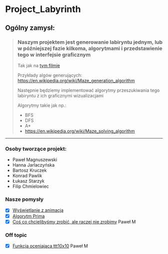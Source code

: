 # Project_Labyrinth
## Ogólny zamysł:
> ### Naszym projektem jest generowanie labiryntu jednym, lub w późniejszej fazie kilkoma, algorytmami i przedstawienie tego w interfejsie graficznym
> Tak jak na [tym filmie](https://youtu.be/6kv5HKPB1XU  "Maze-film")
>
> Przykłady algów generujących: https://en.wikipedia.org/wiki/Maze_generation_algorithm
> 
> Następnie będziemy implementować algorytmy przeszukiwania tego labiryntu z ich graficznymi wizualizacjami 
> 
>  Algorytmy takie jak np.: 
> * BFS
> * DFS
> * A*
> * https://en.wikipedia.org/wiki/Maze_solving_algorithm

---

### Osoby tworzące projekt:
* Paweł Magnuszewski
* Hanna Jarlaczyńska
* Bartosz Kruczek
* Konrad Pawlik
* Łukasz Starzyk
* Filip Chmielowiec

### Nasze pomysły
 - [x] [Wyświetlanie z animacją](https://gist.github.com/hankaj/f5c6f89aaea238b0394f52c66cdb8dd2)
 - [x] [Algorytm Prima](https://gist.github.com/hankaj/2a0ebd6c8d00be6dec85d05dc72855c5)
 - [x] [Coś co chcielibyśmy zrobić, ale raczej nie zrobimy](https://gist.github.com/pawelmagnu/210e6fae1eca70812dbc8ca6bd195787) Paweł M
 
 ### Off topic
 - [x] [Funkcja oceniająca ttt10x10](https://gist.github.com/pawelmagnu/9979b34fe483e87a51be64f47c4cb172) Paweł M
